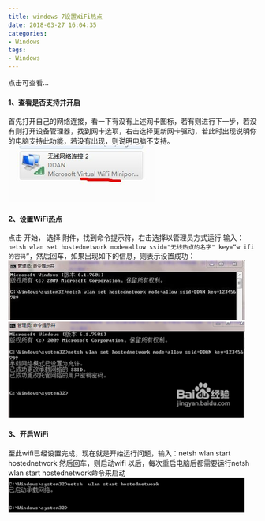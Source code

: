 ```yaml
---
title: windows 7设置WiFi热点
date: 2018-03-27 16:04:35
categories:
- Windows
tags:
- Windows
---
```

点击可查看...
<!--more-->
#### 1、查看是否支持并开启
首先打开自己的网络连接，看一下有没有上述网卡图标，若有则进行下一步，若没有则打开设备管理器，找到网卡选项，右击选择更新网卡驱动，若此时出现说明你的电脑支持此功能，若没有出现，则说明电脑不支持。
![](/uploads/2018/03/network_wifi_01.jpg)

#### 2、设置WiFi热点
点击 开始， 选择 附件，找到命令提示符，右击选择以管理员方式运行
输入：`netsh wlan set hostednetwork mode=allow ssid="无线热点的名字" key=“w ifi的密码”`，然后回车，如果出现如下的信息，则表示设置成功：
![](/uploads/2018/03/network_wifi_02.jpg)
![](/uploads/2018/03/network_wifi_03.jpg)

#### 3、开启WiFi
至此wifi已经设置完成，现在就是开始运行问题，输入：netsh wlan start hostednetwork 然后回车，则启动wifi
以后，每次重启电脑后都需要运行netsh wlan start hostednetwork命令来启动
![](/uploads/2018/03/network_wifi_04.jpg)